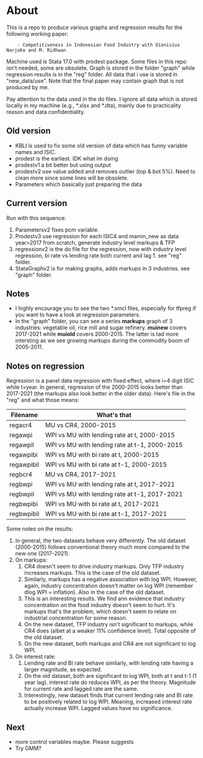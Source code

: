 # About
 This is a repo to produce various graphs and regression results for the following working paper:

        - Competitiveness in Indonesian Food Industry with Dionisius Narjoko and M. Ridhwan

Machine used is Stata 17.0 with prodest package. Some files in this repo isn't needed, some are obsolete. Graph is stored in the folder "graph" while regression results is in the "reg" folder. All data that i use is stored in "new_data/use". Note that the final paper may contain graph that is not produced by me.

Pay attention to the data used in the do files. I ignore all data which is stored locally in my machine (e.g., *.xlsx and *.dta), mainly due to practicality reason and  data confidentiality.

## Old version

- KBLI is used to fix some old version of data which has funny variable names and ISIC.
- prodest is the earliest. IDK what im doing
- prodestv1 a bit better but using output
- prodestv2 use value added and removes outlier (top & bot 5%). Need to clean more since some lines will be obsolete.
- Parameters which basically just preparing the data

## Current version

Run with this sequence:

1. Parametersv2 fixes pcm variable.
1. Prodestv3 use regression for each ISIC4 and mamin_new as data year>2017 from scratch, generate industry level markups & TFP
1. regressionv2 is the do file for the regression, now with industry level regression, bi rate vs lending rate both current and lag 1. see "reg" folder.
1. StataGraphv2 is for making graphs, adds markups in 3 industries. see "graph" folder.

## Notes

- I highly encourage you to see the two *.smcl files, especially for tfpreg if you want to have a look at regression parameters.
- In the "graph" folder, you can see a series **markups** graph of 3 industries: vegetable oil, rice mill and sugar refinery. **muinew** covers 2017-2021 while **muiold** covers 2000-2015. The latter is tad more intersting as we see growing markups during the commodity boom of 2005-2011.

## Notes on regression

Regression is a panel data regression with fixed effect, where i=4 digit ISIC while t=year. In general, regression of the 2000-2015 looks better than 2017-2021 (the markups also look better in the older data). Here's file in the "reg" and what those means:

| Filename | What's that |
| --- | --------- |
| regacr4 | MU vs CR4, 2000-2015 |
| regawpi | WPI vs MU with lending rate at t, 2000-2015 |
| regawpil | WPI vs MU with lending rate at t-1, 2000-2015 |
| regawpibi | WPI vs MU with bi rate at t, 2000-2015 |
| regawpibil | WPI vs MU with bi rate at t-1, 2000-2015 |
| regbcr4 | MU vs CR4, 2017-2021 |
| regbwpi | WPI vs MU with lending rate at t, 2017-2021 |
| regbwpil | WPI vs MU with lending rate at t-1, 2017-2021 |
| regbwpibi | WPI vs MU with bi rate at t, 2017-2021 |
| regbwpibil | WPI vs MU with bi rate at t-1, 2017-2021 |

Some notes on the results:

1. In general, the two datasets behave very differently. The old dataset (2000-2015) follows conventional theory much more compared to the new one (2017-2021).
2. On markups:
   1. CR4 doesn't seem to drive industry markups. Only TFP industry increases markups. This is the case of the old dataset.
   2. Similarly, markups has a negative association with log WPI. However, again, industry concentration doesn't matter on log WPI (remember dlog WPI = inflation). Also in the case of the old dataset.
   3. This is an interesting results. We find ann evidence that industry concentration on the food industry doesn't seem to hurt. It's markups that's the problem, which doesn't seem to relate on industrial concentration for some reason.
   4. On the new dataset, TFP industry isn't significant to markups, while CR4 does (albet at a weaker 11% confidence level). Total opposite of the old dataset.
   5. On the new dataset, both markups and CR4 are not significant to log WPI.
3. On interest rate:
   1. Lending rate and BI rate behave similarly, with lending rate having a larger magnitude, as expected.
   2. On the old dataset, both are significant to log WPI, both at t and t-1 (1 year lag). interest rate do reduces WPI, as per the theory. Magnitude for current rate and lagged rate are the same.
   3. Interestingly, new dataset finds that current lending rate and BI rate to be positively related to log WPI. Meaning, increased interest rate actually increase WPI. Lagged values have no significance.

## Next

- more control variables maybe. Please suggests
- Try GMM?